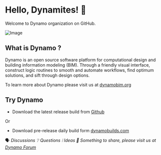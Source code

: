 # Hello, Dynamites! :wave:

Welcome to Dynamo organization on GitHub.

![Image](https://raw.github.com/DynamoDS/Dynamo/master/doc/distrib/Images/dynamo_logo_dark.png)

## What is Dynamo ?

Dynamo is an open source software platform for computational design and building information modeling (BIM). Through a friendly visual interface, construct logic routines to smooth and automate workflows, find optimum solutions, and sift through design options.

To learn more about Dynamo please visit us at [dynamobim.org](https://dynamobim.org/)

## Try Dynamo

- Download the latest release build from [Github](https://github.com/DynamoDS/Dynamo/releases)

Or

- Download pre-release daily build form [dynamobuilds.com](https://dynamobuilds.com)

:speaking_head: _Discussions :grey_question: Questions :grey_exclamation: Ideas :speech_balloon: Something to share, please visit us at [Dynamo Forum](https://forum.dynamobim.com)_
